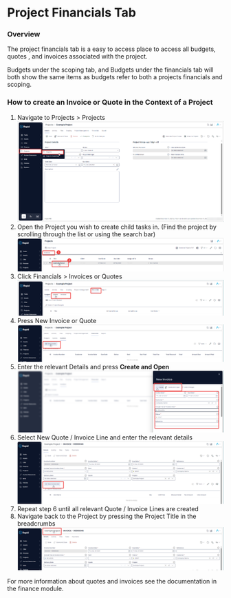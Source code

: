 # Project Financials Tab

### Overview

The project financials tab is a easy to access place to access all budgets, quotes , and invoices associated with the project.

Budgets under the scoping tab, and Budgets under the financials tab will both show the same items as budgets refer to both a projects financials and scoping.

### How to create an Invoice or Quote in the Context of a Project

1. Navigate to Projects &gt; Projects  
    ![Side bar navigate to projects](<Side bar navigate to projects.png>)
2. Open the Project you wish to create child tasks in. (Find the project by scrolling through the list or using the search bar)  
    ![Open a project](<Open a project.png>)
3. Click Financials &gt; Invoices or Quotes  
    ![Navigate to the invoices or quotes tab](<Navigate to the invoices or quotes tab.png>)
4. Press New Invoice or Quote  
    ![Create new invoice or quote item](<Create a new invoice or quote.png>)
5. Enter the relevant Details and press **Create and Open**  
    ![Fill out the creat item form](<Fill out the create item form.png>)
6. Select New Quote / Invoice Line and enter the relevant details  
    ![Create a new invoice or quote line](<Create a new invoice or quote line.png>)
7. Repeat step 6 until all relevant Quote / Invoice Lines are created
8. Navigate back to the Project by pressing the Project Title in the breadcrumbs  
    ![Navigate back to the parent project](<Navigate back to the parent project.png>)

For more information about quotes and invoices see the documentation in the finance module.